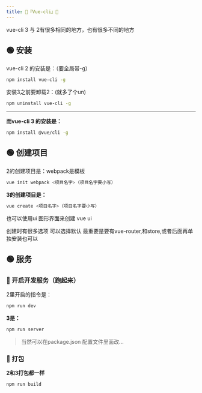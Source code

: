 ```yaml
---
title: 🥝『Vue-cli』🥝
---
```


vue-cli 3  与 2有很多相同的地方，也有很多不同的地方

## 🟢 安装
vue-cli 2 的安装是：（要全局带-g）
```sh
npm install vue-cli -g
```
安装3之前要卸载2：(就多了个un)
```sh
npm uninstall vue-cli -g
```
---
**而vue-cli 3 的安装是：**
```sh
npm install @vue/cli -g
```

## 🟢 创建项目
2的创建项目是：webpack是模板
```sh
vue init webpack <项目名字>（项目名字要小写）
```
**3的创建项目是：**
```sh
vue create <项目名字>（项目名字要小写）
```
也可以使用ui 图形界面来创建
vue ui

创建时有很多选项
可以选择默认
最重要是要有vue-router,和store,或者后面再单独安装也可以

## 🟢 服务
### 🔵 开启开发服务（跑起来）
2里开启的指令是：
```sh
npm run dev
```
**3是：**
```sh
npm run server
```
>当然可以在package.json 配置文件里面改...

### 🔵 打包
**2和3打包都一样**
```sh
npm run build
```

